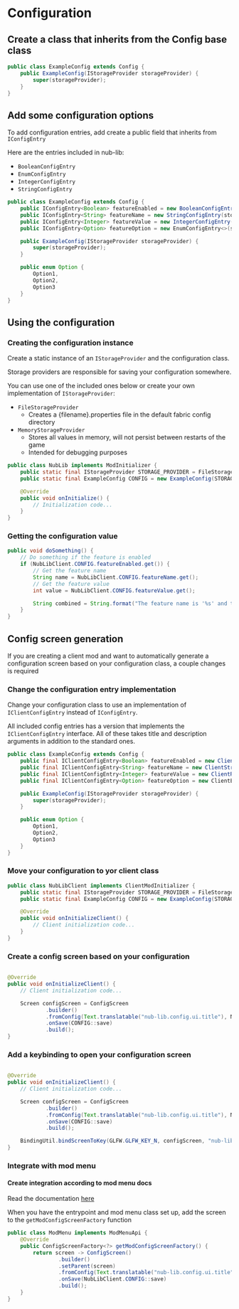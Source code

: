 # Configuration

## Create a class that inherits from the Config base class

```java
public class ExampleConfig extends Config {
    public ExampleConfig(IStorageProvider storageProvider) {
        super(storageProvider);
    }
}
```

## Add some configuration options

To add configuration entries, add create a public field that inherits from `IConfigEntry`

Here are the entries included in nub-lib:

- `BooleanConfigEntry`
- `EnumConfigEntry`
- `IntegerConfigEntry`
- `StringConfigEntry`

```java
public class ExampleConfig extends Config {
    public IConfigEntry<Boolean> featureEnabled = new BooleanConfigEntry(storageProvider, "feature.enabled", false);
    public IConfigEntry<String> featureName = new StringConfigEntry(storageProvider, "feature.name", "UwU");
    public IConfigEntry<Integer> featureValue = new IntegerConfigEntry(storageProvider, "feature.value", 69);
    public IConfigEntry<Option> featureOption = new EnumConfigEntry<>(storageProvider, "feature.option", Option.Option1);

    public ExampleConfig(IStorageProvider storageProvider) {
        super(storageProvider);
    }

    public enum Option {
        Option1,
        Option2,
        Option3
    }
}
```

## Using the configuration

### Creating the configuration instance

Create a static instance of an `IStorageProvider` and the configuration class.

Storage providers are responsible for saving your configuration somewhere.

You can use one of the included ones below or create your own implementation of `IStorageProvider`:

- `FileStorageProvider`
    - Creates a {filename}.properties file in the default fabric config directory
- `MemoryStorageProvider`
    - Stores all values in memory, will not persist between restarts of the game
    - Intended for debugging purposes

```java
public class NubLib implements ModInitializer {
    public static final IStorageProvider STORAGE_PROVIDER = FileStorageProvider.create("exampleconfig");
    public static final ExampleConfig CONFIG = new ExampleConfig(STORAGE_PROVIDER);

    @Override
    public void onInitialize() {
        // Initialization code...
    }
}
```

### Getting the configuration value

```java
public void doSomething() {
    // Do something if the feature is enabled
    if (NubLibClient.CONFIG.featureEnabled.get()) {
        // Get the feature name
        String name = NubLibClient.CONFIG.featureName.get();
        // Get the feature value
        int value = NubLibClient.CONFIG.featureValue.get();

        String combined = String.format("The feature name is '%s' and the value is {%d}", name, value);
    }
}
```

## Config screen generation

If you are creating a client mod and want to automatically generate a configuration screen based on your configuration
class, a couple changes is required

### Change the configuration entry implementation

Change your configuration class to use an implementation of `IClientConfigEntry` instead of `IConfigEntry`.

All included config entries has a version that implements the `IClientConfigEntry` interface. All of these takes title
and description arguments in addition to the standard ones.

```java
public class ExampleConfig extends Config {
    public final IClientConfigEntry<Boolean> featureEnabled = new ClientToggleConfigEntry(storageProvider, "feature.enabled", false, Text.translatable("..."), Text.translatable("..."));
    public final IClientConfigEntry<String> featureName = new ClientStringConfigEntry(storageProvider, "feature.name", "UwU", Text.translatable("..."), Text.translatable("..."));
    public final IClientConfigEntry<Integer> featureValue = new ClientRangeConfigEntry(storageProvider, "feature.value", 69, 0, 100, Text.translatable("..."), Text.translatable("..."));
    public final IClientConfigEntry<Option> featureOption = new ClientEnumConfigEntry<>(storageProvider, "feature.option", Option.Option1, Text.translatable("..."), Text.translatable("..."), Option.class);

    public ExampleConfig(IStorageProvider storageProvider) {
        super(storageProvider);
    }

    public enum Option {
        Option1,
        Option2,
        Option3
    }
}
```

### Move your configuration to yor client class

```java
public class NubLibClient implements ClientModInitializer {
    public static final IStorageProvider STORAGE_PROVIDER = FileStorageProvider.create(NubLib.MOD_ID);
    public static final ExampleConfig CONFIG = new ExampleConfig(STORAGE_PROVIDER);

    @Override
    public void onInitializeClient() {
        // Client initialization code...
    }
}
```

### Create a config screen based on your configuration

```java

@Override
public void onInitializeClient() {
    // Client initialization code...

    Screen configScreen = ConfigScreen
            .builder()
            .fromConfig(Text.translatable("nub-lib.config.ui.title"), NubLibClient.CONFIG)
            .onSave(CONFIG::save)
            .build();
}
```

### Add a keybinding to open your configuration screen

```java

@Override
public void onInitializeClient() {
    // Client initialization code...

    Screen configScreen = ConfigScreen
            .builder()
            .fromConfig(Text.translatable("nub-lib.config.ui.title"), NubLibClient.CONFIG)
            .onSave(CONFIG::save)
            .build();

    BindingUtil.bindScreenToKey(GLFW.GLFW_KEY_N, configScreen, "nub-lib.ui.open_config_page");
}
```

### Integrate with mod menu

#### Create integration according to mod menu docs

Read the documentation [here](https://github.com/TerraformersMC/ModMenu/wiki/API#java-api)

When you have the entrypoint and mod menu class set up, add the screen to the `getModConfigScreenFactory` function

```java
public class ModMenu implements ModMenuApi {
    @Override
    public ConfigScreenFactory<?> getModConfigScreenFactory() {
        return screen -> ConfigScreen()
                .builder()
                .setParent(screen)
                .fromConfig(Text.translatable("nub-lib.config.ui.title"), NubLibClient.CONFIG)
                .onSave(NubLibClient.CONFIG::save)
                .build();
    }
}
```
